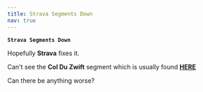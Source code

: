 ```yaml
---
title: Strava Segments Down
nav: true
---
```


**`Strava Segments Down`**

Hopefully **Strava** fixes it.

Can't see the **Col Du Zwift** segment which is usually found [**HERE**](https://www.strava.com/segments/11594001?filter=overall)

Can there be anything worse?


